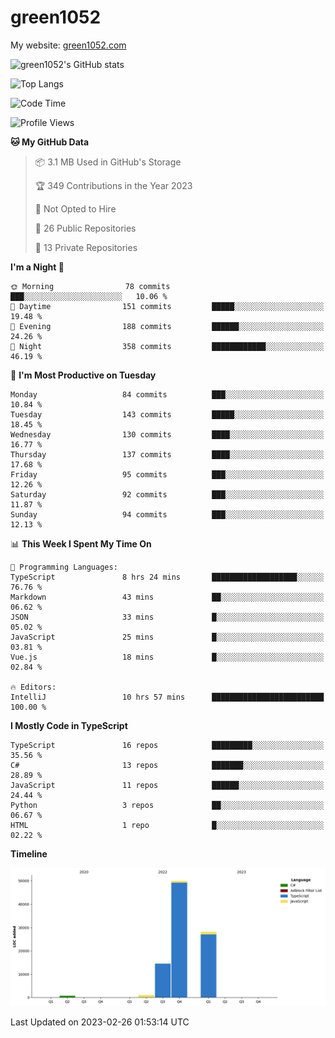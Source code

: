 # green1052

My website: [green1052.com](https://green1052.com)

![green1052's GitHub stats](https://github-readme-stats.vercel.app/api?username=green1052&count_private=true&show_icons=true&theme=city_lights&bg_color=ffffff00&hide_border=true)

![Top Langs](https://github-readme-stats.vercel.app/api/top-langs/?username=green1052&langs_count=15&layout=compact&theme=city_lights&bg_color=ffffff00&hide_border=true)

<!--START_SECTION:waka-->
![Code Time](http://img.shields.io/badge/Code%20Time-58%20hrs%209%20mins-blue)

![Profile Views](http://img.shields.io/badge/Profile%20Views-1-blue)

**🐱 My GitHub Data** 

> 📦 3.1 MB Used in GitHub's Storage 
 > 
> 🏆 349 Contributions in the Year 2023
 > 
> 🚫 Not Opted to Hire
 > 
> 📜 26 Public Repositories 
 > 
> 🔑 13 Private Repositories 
 > 
**I'm a Night 🦉** 

```text
🌞 Morning                78 commits          ███░░░░░░░░░░░░░░░░░░░░░░   10.06 % 
🌆 Daytime                151 commits         █████░░░░░░░░░░░░░░░░░░░░   19.48 % 
🌃 Evening                188 commits         ██████░░░░░░░░░░░░░░░░░░░   24.26 % 
🌙 Night                  358 commits         ████████████░░░░░░░░░░░░░   46.19 % 
```
📅 **I'm Most Productive on Tuesday** 

```text
Monday                   84 commits          ███░░░░░░░░░░░░░░░░░░░░░░   10.84 % 
Tuesday                  143 commits         █████░░░░░░░░░░░░░░░░░░░░   18.45 % 
Wednesday                130 commits         ████░░░░░░░░░░░░░░░░░░░░░   16.77 % 
Thursday                 137 commits         ████░░░░░░░░░░░░░░░░░░░░░   17.68 % 
Friday                   95 commits          ███░░░░░░░░░░░░░░░░░░░░░░   12.26 % 
Saturday                 92 commits          ███░░░░░░░░░░░░░░░░░░░░░░   11.87 % 
Sunday                   94 commits          ███░░░░░░░░░░░░░░░░░░░░░░   12.13 % 
```


📊 **This Week I Spent My Time On** 

```text
💬 Programming Languages: 
TypeScript               8 hrs 24 mins       ███████████████████░░░░░░   76.76 % 
Markdown                 43 mins             ██░░░░░░░░░░░░░░░░░░░░░░░   06.62 % 
JSON                     33 mins             █░░░░░░░░░░░░░░░░░░░░░░░░   05.02 % 
JavaScript               25 mins             █░░░░░░░░░░░░░░░░░░░░░░░░   03.81 % 
Vue.js                   18 mins             █░░░░░░░░░░░░░░░░░░░░░░░░   02.84 % 

🔥 Editors: 
IntelliJ                 10 hrs 57 mins      █████████████████████████   100.00 % 
```

**I Mostly Code in TypeScript** 

```text
TypeScript               16 repos            █████████░░░░░░░░░░░░░░░░   35.56 % 
C#                       13 repos            ███████░░░░░░░░░░░░░░░░░░   28.89 % 
JavaScript               11 repos            ██████░░░░░░░░░░░░░░░░░░░   24.44 % 
Python                   3 repos             ██░░░░░░░░░░░░░░░░░░░░░░░   06.67 % 
HTML                     1 repo              █░░░░░░░░░░░░░░░░░░░░░░░░   02.22 % 
```



**Timeline**

![Lines of Code chart](https://raw.githubusercontent.com/green1052/green1052/main/assets/bar_graph.png)


 Last Updated on 2023-02-26 01:53:14 UTC
<!--END_SECTION:waka-->
